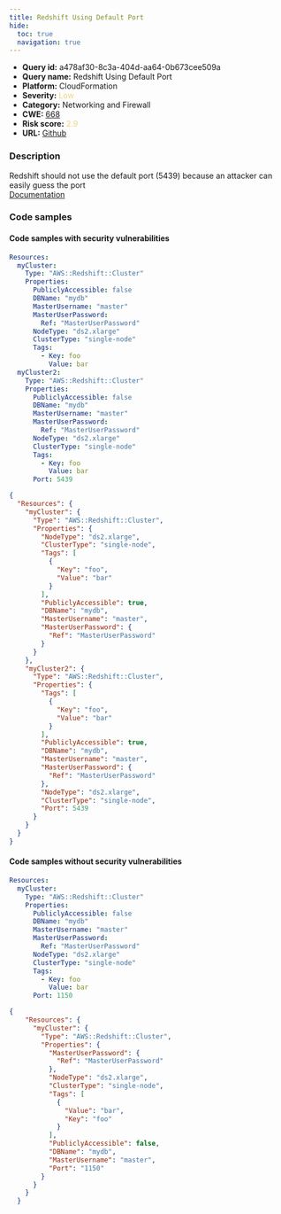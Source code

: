 ```yaml
---
title: Redshift Using Default Port
hide:
  toc: true
  navigation: true
---
```


<style>
  .highlight .hll {
    background-color: #ff171742;
  }
  .md-content {
    max-width: 1100px;
    margin: 0 auto;
  }
</style>

-   **Query id:** a478af30-8c3a-404d-aa64-0b673cee509a
-   **Query name:** Redshift Using Default Port
-   **Platform:** CloudFormation
-   **Severity:** <span style="color:#edd57e">Low</span>
-   **Category:** Networking and Firewall
-   **CWE:** <a href="https://cwe.mitre.org/data/definitions/668.html" onclick="newWindowOpenerSafe(event, 'https://cwe.mitre.org/data/definitions/668.html')">668</a>
-   **Risk score:** <span style="color:#edd57e">2.9</span>
-   **URL:** [Github](https://github.com/Checkmarx/kics/tree/master/assets/queries/cloudFormation/aws/redshift_using_default_port)

### Description
Redshift should not use the default port (5439) because an attacker can easily guess the port<br>
[Documentation](https://docs.aws.amazon.com/AWSCloudFormation/latest/UserGuide/aws-resource-redshift-cluster.html#cfn-redshift-cluster-port)

### Code samples
#### Code samples with security vulnerabilities
```yaml title="Positive test num. 1 - yaml file" hl_lines="4 28"
Resources:
  myCluster:
    Type: "AWS::Redshift::Cluster"
    Properties:
      PubliclyAccessible: false
      DBName: "mydb"
      MasterUsername: "master"
      MasterUserPassword:
        Ref: "MasterUserPassword"
      NodeType: "ds2.xlarge"
      ClusterType: "single-node"
      Tags:
        - Key: foo
          Value: bar
  myCluster2:
    Type: "AWS::Redshift::Cluster"
    Properties:
      PubliclyAccessible: false
      DBName: "mydb"
      MasterUsername: "master"
      MasterUserPassword:
        Ref: "MasterUserPassword"
      NodeType: "ds2.xlarge"
      ClusterType: "single-node"
      Tags:
        - Key: foo
          Value: bar
      Port: 5439

```
```json title="Positive test num. 2 - json file" hl_lines="5 39"
{
  "Resources": {
    "myCluster": {
      "Type": "AWS::Redshift::Cluster",
      "Properties": {
        "NodeType": "ds2.xlarge",
        "ClusterType": "single-node",
        "Tags": [
          {
            "Key": "foo",
            "Value": "bar"
          }
        ],
        "PubliclyAccessible": true,
        "DBName": "mydb",
        "MasterUsername": "master",
        "MasterUserPassword": {
          "Ref": "MasterUserPassword"
        }
      }
    },
    "myCluster2": {
      "Type": "AWS::Redshift::Cluster",
      "Properties": {
        "Tags": [
          {
            "Key": "foo",
            "Value": "bar"
          }
        ],
        "PubliclyAccessible": true,
        "DBName": "mydb",
        "MasterUsername": "master",
        "MasterUserPassword": {
          "Ref": "MasterUserPassword"
        },
        "NodeType": "ds2.xlarge",
        "ClusterType": "single-node",
        "Port": 5439
      }
    }
  }
}

```


#### Code samples without security vulnerabilities
```yaml title="Negative test num. 1 - yaml file"
Resources:
  myCluster:
    Type: "AWS::Redshift::Cluster"
    Properties:
      PubliclyAccessible: false
      DBName: "mydb"
      MasterUsername: "master"
      MasterUserPassword:
        Ref: "MasterUserPassword"
      NodeType: "ds2.xlarge"
      ClusterType: "single-node"
      Tags:
        - Key: foo
          Value: bar
      Port: 1150

```
```json title="Negative test num. 2 - json file"
{
    "Resources": {
      "myCluster": {
        "Type": "AWS::Redshift::Cluster",
        "Properties": {
          "MasterUserPassword": {
            "Ref": "MasterUserPassword"
          },
          "NodeType": "ds2.xlarge",
          "ClusterType": "single-node",
          "Tags": [
            {
              "Value": "bar",
              "Key": "foo"
            }
          ],
          "PubliclyAccessible": false,
          "DBName": "mydb",
          "MasterUsername": "master",
          "Port": "1150"
        }
      }
    }
  }

```

